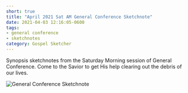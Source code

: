 ```yaml
---
short: true
title: "April 2021 Sat AM General Conference Sketchnote"
date: 2021-04-03 12:16:05-0600
tags:
- general conference
- sketchnotes
category: Gospel Sketcher
---
```


Synopsis sketchnotes from the Saturday Morning session of General Conference. Come to the Savior to get His help clearing out the debris of our lives.

![General Conference Sketchnote](https://media.bennorris.org/images/gospelsketcher/uploads/2021/8cb6e014e6.jpg)
